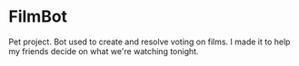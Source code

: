 # FilmBot
Pet project. Bot used to create and resolve voting on films. I made it to help my friends decide on what we're watching tonight.
